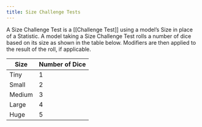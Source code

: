```yaml
---
title: Size Challenge Tests
---
```

A Size Challenge Test is a [[Challenge Test]] using a model’s Size in place of a Statistic.
A model taking a Size Challenge Test rolls a number of dice based on its size as shown in the table below.
Modifiers are then applied to the result of the roll, if applicable.

<span class="headedtable">

| Size   | Number of Dice |
| ------ | -------------- |
| Tiny   | 1              |
| Small  | 2              |
| Medium | 3              |
| Large  | 4              |
| Huge   | 5              |

</span>
